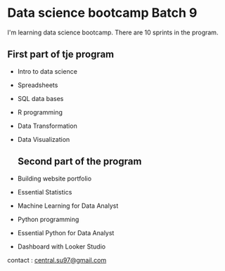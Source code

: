 # Data science bootcamp Batch 9

I'm learning data science bootcamp. There are 10 sprints in the program.

  ## First part of tje program
- Intro to data science
- Spreadsheets
- SQL data bases
- R programming
- Data Transformation
- Data Visualization

  ## Second part of the program
- Building website portfolio
- Essential Statistics
- Machine Learning for Data Analyst
- Python programming
- Essential Python for Data Analyst
- Dashboard with Looker Studio

contact : central.su97@gmail.com

